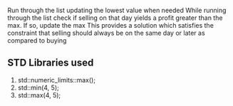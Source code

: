 Run through the list updating the lowest value when needed
While running through the list check if selling on that day yields a profit greater than the max. If so, update the max
This provides a solution which satisfies the constraint that selling should always be on the same day or later as compared to buying

## STD Libraries used 
1. std::numeric_limits<int>::max();
2. std::min(4, 5);
3. std::max(4, 5);